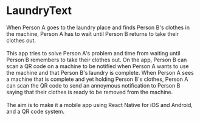 # LaundryText
When Person A goes to the laundry place and finds Person B's clothes in the machine, Person A has to wait until Person B returns to take their clothes out.
<br><br>
This app tries to solve Person A's problem and time from waiting until Person B remembers to take their clothes out. On the app, Person B can scan a QR code on a 
machine to be notified when Person A wants to use the machine and that Person B's laundry is complete. When Person A sees a machine that is complete and yet holding 
Person B's clothes, Person A can scan the QR code to send an annoymous notification to Person B saying that their clothes is ready to be removed from the machine.
<br><br>
The aim is to make it a mobile app using React Native for iOS and Android, and a QR code system.

